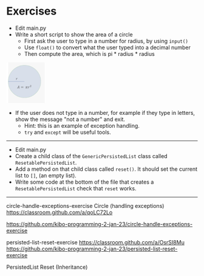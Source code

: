 # Exercises

* Edit main.py
* Write a short script to show the area of a circle
    * First ask the user to type in a number for radius, by using `input()`
    * Use `float()` to convert what the user typed into a decimal number
    * Then compute the area, which is pi * radius * radius
    
<img src="../../images/w3/circle.png" width="20%" height="20%"  style="border:none, border-width: 0, border: 0; box-shadow: 0px 0px;" />

* If the user does not type in a number, for example if they type in letters, show the message "not a number" and exit.
    * Hint: this is an example of exception handling.
    * `try` and `except` will be useful tools.

-----------

* Edit main.py
* Create a child class of the `GenericPersistedList` class called `ResetablePersistedList`.
* Add a method on that child class called `reset()`. It should set the current list to `[]`, (an empty list).
* Write some code at the bottom of the file that creates a `ResetablePersistedList` check that `reset` works.


-----------


circle-handle-exceptions-exercise
Circle (handling exceptions)
https://classroom.github.com/a/qoLC72Lo

https://github.com/kibo-programming-2-jan-23/circle-handle-exceptions-exercise

persisted-list-reset-exercise
https://classroom.github.com/a/OsrSI8Mu
https://github.com/kibo-programming-2-jan-23/persisted-list-reset-exercise

PersistedList Reset (Inheritance)
